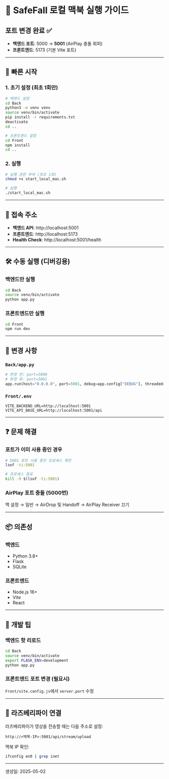 # 🍎 SafeFall 로컬 맥북 실행 가이드

## 포트 변경 완료 ✅
- **백엔드 포트**: 5000 → **5001** (AirPlay 충돌 회피)
- **프론트엔드**: 5173 (기본 Vite 포트)

---

## 🚀 빠른 시작

### 1. 초기 설정 (최초 1회만)

```bash
# 백엔드 설정
cd Back
python3 -m venv venv
source venv/bin/activate
pip install -r requirements.txt
deactivate
cd ..

# 프론트엔드 설정
cd Front
npm install
cd ..
```

### 2. 실행

```bash
# 실행 권한 부여 (최초 1회)
chmod +x start_local_mac.sh

# 실행
./start_local_mac.sh
```

---

## 📍 접속 주소

- **백엔드 API**: http://localhost:5001
- **프론트엔드**: http://localhost:5173
- **Health Check**: http://localhost:5001/health

---

## 🛠 수동 실행 (디버깅용)

### 백엔드만 실행
```bash
cd Back
source venv/bin/activate
python app.py
```

### 프론트엔드만 실행
```bash
cd Front
npm run dev
```

---

## 📝 변경 사항

### `Back/app.py`
```python
# 변경 전: port=5000
# 변경 후: port=5001
app.run(host="0.0.0.0", port=5001, debug=app.config["DEBUG"], threaded=True)
```

### `Front/.env`
```env
VITE_BACKEND_URL=http://localhost:5001
VITE_API_BASE_URL=http://localhost:5001/api
```

---

## ❓ 문제 해결

### 포트가 이미 사용 중인 경우
```bash
# 5001 포트 사용 중인 프로세스 확인
lsof -ti:5001

# 프로세스 종료
kill -9 $(lsof -ti:5001)
```

### AirPlay 포트 충돌 (5000번)
맥 설정 → 일반 → AirDrop 및 Handoff → AirPlay Receiver 끄기

---

## 📦 의존성

### 백엔드
- Python 3.8+
- Flask
- SQLite

### 프론트엔드
- Node.js 16+
- Vite
- React

---

## 🔧 개발 팁

### 백엔드 핫 리로드
```bash
cd Back
source venv/bin/activate
export FLASK_ENV=development
python app.py
```

### 프론트엔드 포트 변경 (필요시)
`Front/vite.config.js`에서 `server.port` 수정

---

## 📱 라즈베리파이 연결

라즈베리파이가 영상을 전송할 때는 다음 주소로 설정:
```
http://<맥북-IP>:5001/api/stream/upload
```

맥북 IP 확인:
```bash
ifconfig en0 | grep inet
```

---

생성일: 2025-05-02
